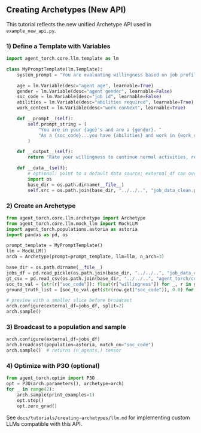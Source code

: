 ## Creating Archetypes (New API)

This tutorial reflects the new unified Archetype API used in `example_new_api.py`.

### 1) Define a Template with Variables

```python
import agent_torch.core.llm.template as lm

class MyPromptTemplate(lm.Template):
    system_prompt = "You are evaluating willingness based on job profile and context."

    age = lm.Variable(desc="agent age", learnable=True)
    gender = lm.Variable(desc="agent gender", learnable=False)
    soc_code = lm.Variable(desc="job id", learnable=False)
    abilities = lm.Variable(desc="abilities required", learnable=True)
    work_context = lm.Variable(desc="work context", learnable=True)

    def __prompt__(self):
        self.prompt_string = (
            "You are in your {age}'s and are a {gender}. "
            "As a {soc_code}...you have {abilities} and work in {work_context}."
        )

    def __output__(self):
        return "Rate your willingness to continue normal activities, respond in [0, 1] binary decision only."

    def __data__(self):
        # optional: point to a default data source; external_df can override
        import os
        base_dir = os.path.dirname(__file__)
        self.src = os.path.join(base_dir, "../../..", "job_data_clean.pkl")
```

### 2) Create an Archetype

```python
from agent_torch.core.llm.archetype import Archetype
from agent_torch.core.llm.mock_llm import MockLLM
import agent_torch.populations.astoria as astoria
import pandas as pd, os

prompt_template = MyPromptTemplate()
llm = MockLLM()
arch = Archetype(prompt=prompt_template, llm=llm, n_arch=3)

base_dir = os.path.dirname(__file__)
jobs_df = pd.read_pickle(os.path.join(base_dir, "../../..", "job_data_clean.pkl"))
gt_csv = pd.read_csv(os.path.join(base_dir, "../../..", "agent_torch/core/llm/test_data/test_data.csv"))
soc_to_val = {str(r["soc_code"]): float(r["willingness"]) for _, r in gt_csv.iterrows()}
ground_truth_list = [soc_to_val.get(str(row.get("soc_code")), 0.0) for _, row in jobs_df.iterrows()]

# preview with a smaller slice before broadcast
arch.configure(external_df=jobs_df, split=2)
arch.sample()
```

### 3) Broadcast to a population and sample

```python
arch.configure(external_df=jobs_df)
arch.broadcast(population=astoria, match_on="soc_code")
arch.sample()  # returns (n_agents,) tensor
```

### 4) Optimize with P3O (optional)

```python
from agent_torch.optim import P3O
opt = P3O(arch.parameters(), archetype=arch)
for _ in range(2):
    arch.sample(print_examples=1)
    opt.step()
    opt.zero_grad()
```

See `docs/tutorials/creating-archetypes/llm.md` for implementing custom LLMs compatible with this API.

